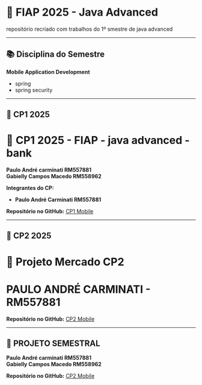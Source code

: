# 🚀 FIAP 2025 - Java Advanced
repositório recriado com trabalhos do 1º smestre de java advanced

---

## 📚 Disciplina do Semestre

**Mobile Application Development**  
   - spring
   - spring security
     
---

## 🎯 CP1 2025

# 🚀 CP1 2025 - FIAP - java advanced - bank

**Paulo André carminati RM557881**  
**Gabielly Campos Macedo RM558962**

**Integrantes do CP:**  
   - **Paulo André Carminati RM557881**  


**Repositório no GitHub:** [CP1 Mobile](https://github.com/carmipa/Java_Advanced_CP_1SEM/tree/main/cp1)

--- 

## 🎯 CP2 2025

# 🚀 Projeto Mercado CP2

# PAULO ANDRÉ CARMINATI - RM557881

**Repositório no GitHub:** [CP2 Mobile](https://github.com/carmipa/Java_Advanced_CP_1SEM/tree/main/cp2)


---

## 🎯 PROJETO SEMESTRAL

**Paulo André carminati RM557881**  
**Gabielly Campos Macedo RM558962**

**Repositório no GitHub:** [CP2 Mobile](https://github.com/carmipa/Java_Advanced_CP_1SEM/tree/main/projeto-semestral)
